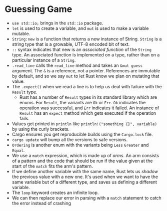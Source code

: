 # Guessing Game

- `use std::io;` brings in the `std::io` package.
- `let` is used to create a variable, and `mut` is used to make a variable mutable.
- `String:new` is a function that returns a new instance of String. `String` is a string type that is a growable, UTF-8 encoded bit of text.
- `::` syntax indicates that new is an *associated function* of the `String` type. An associated function is implemented on a type, rather than on a particular instance of a `String`.
- `.read_line` calls the `read_line` method and takes an `&mut guess` argument. The `&` is a reference, not a pointer. References are immutable by default, and so we say `mut` to let Rust know we plan on mutating that value.
- The `.expect()` when we read a line is to help us deal with failure with the `Result` type.
  - Rust has a number of `Result` types in its standard library which are enums. For `Result`, the variants are `Ok` or `Err`. `Ok` indicates the operation was successful, and `Err` indicates it failed. An instance of `Result` has an `expect` method which gets executed if the operation fails.
- Values get printed in `println` like `println!("something {}", variable)` by using the curly brackets.
- Cargo ensures you get reproducible builds using the `Cargo.lock` file.
- `cargo update` will bump all the versions to safe versions.
- `Ordering` is another enum with the variants being `Less` `Greater` and `Equal`.
- We use a `match` expression, which is made up of *arms*. An arm consists of a pattern and the code that should be run if the value given at the start of the `match` fits the arm's pattern.
- If we define another variable with the same name, Rust lets us *shadow* the previous value with a new one. It's used when we want to have the same variable but of a different type, and saves us defining a different variable. 
- The `loop` keyword creates an infinite loop.
- We can then replace our error in parsing with a `match` statement to catch the error instead of crashing